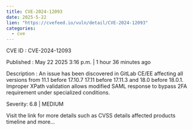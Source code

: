 ```yaml
---
title: CVE-2024-12093
date: 2025-5-22
lien: "https://cvefeed.io/vuln/detail/CVE-2024-12093"
categories:
  - cve
---
```


CVE ID : CVE-2024-12093

Published :  May 22
2025
3:16 p.m. | 1 hour
36 minutes ago

Description : An issue has been discovered in GitLab CE/EE affecting all versions from 11.1 before 17.10.7
17.11 before 17.11.3
and 18.0 before 18.0.1. Improper XPath validation allows modified SAML response to bypass 2FA requirement under specialized conditions.

Severity: 6.8 | MEDIUM

Visit the link for more details
such as CVSS details
affected products
timeline
and more...
